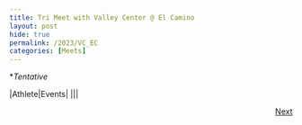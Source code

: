 ```yaml
---
title: Tri Meet with Valley Center @ El Camino
layout: post
hide: true
permalink: /2023/VC_EC
categories: [Meets]
---
```


**Tentative*

|Athlete|Events|
|||

<div style="text-align: right"> <a href="{{site.baseurl}}/2023/MCDC">Next</a></div>